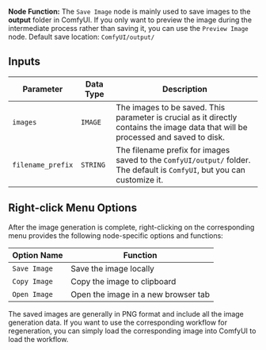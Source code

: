 
**Node Function:** The `Save Image` node is mainly used to save images to the **output** folder in ComfyUI. If you only want to preview the image during the intermediate process rather than saving it, you can use the `Preview Image` node.
Default save location: `ComfyUI/output/`

## Inputs

| Parameter | Data Type | Description |
|-----------|-------------|-------------|
| `images` | `IMAGE` | The images to be saved. This parameter is crucial as it directly contains the image data that will be processed and saved to disk. |
| `filename_prefix` | `STRING` | The filename prefix for images saved to the `ComfyUI/output/` folder. The default is `ComfyUI`, but you can customize it. |

## Right-click Menu Options

After the image generation is complete, right-clicking on the corresponding menu provides the following node-specific options and functions:

| Option Name | Function |
|-------------|----------|
| `Save Image` | Save the image locally |
| `Copy Image` | Copy the image to clipboard |
| `Open Image` | Open the image in a new browser tab |

The saved images are generally in PNG format and include all the image generation data. If you want to use the corresponding workflow for regeneration, you can simply load the corresponding image into ComfyUI to load the workflow.

